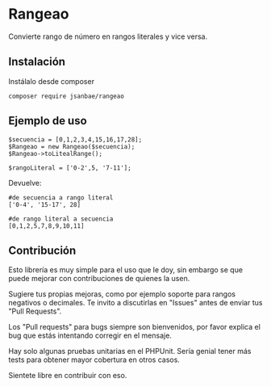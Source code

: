 # Rangeao
Convierte rango de número en rangos literales y vice versa.

## Instalación
Instálalo desde composer

```
composer require jsanbae/rangeao
```

## Ejemplo de uso

```
$secuencia = [0,1,2,3,4,15,16,17,28];
$Rangeao = new Rangeao($secuencia);
$Rangeao->toLitealRange();

$rangoLiteral = ['0-2',5, '7-11'];
```

Devuelve:

```
#de secuencia a rango literal
['0-4', '15-17', 28]

#de rango literal a secuencia
[0,1,2,5,7,8,9,10,11]
```
 
## Contribución
Esto librería es muy simple para el uso que le doy, sin embargo se que puede mejorar con contribuciones de quienes la usen.

Sugiere tus propias mejoras, como por ejemplo soporte para rangos negativos o decimales. Te invito a discutirlas en "Issues" antes de enviar tus "Pull Requests".

Los "Pull requests" para bugs siempre son bienvenidos, por favor explica el bug que estás intentando corregir en el mensaje.
 
Hay solo algunas pruebas unitarias en el PHPUnit. Sería genial tener más tests para obtener mayor cobertura en otros casos. 

Sientete libre en contribuir con eso.
